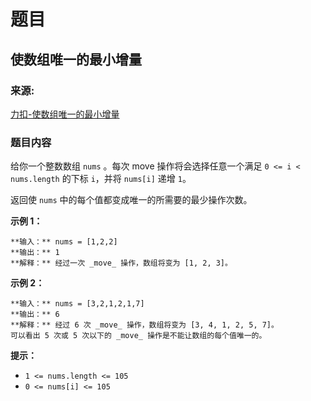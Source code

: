 # 题目

## 使数组唯一的最小增量

### 来源:

[力扣-使数组唯一的最小增量](https://leetcode-cn.com/problems/minimum-increment-to-make-array-unique/)

### 题目内容

给你一个整数数组 `nums` 。每次 move 操作将会选择任意一个满足 `0 <= i < nums.length` 的下标 `i`，并将
`nums[i]` 递增 `1`。

返回使 `nums` 中的每个值都变成唯一的所需要的最少操作次数。



**示例 1：**

    
    
    **输入：** nums = [1,2,2]
    **输出：** 1
    **解释：** 经过一次 _move_ 操作，数组将变为 [1, 2, 3]。
    

**示例 2：**

    
    
    **输入：** nums = [3,2,1,2,1,7]
    **输出：** 6
    **解释：** 经过 6 次 _move_ 操作，数组将变为 [3, 4, 1, 2, 5, 7]。
    可以看出 5 次或 5 次以下的 _move_ 操作是不能让数组的每个值唯一的。



**提示：**

  * `1 <= nums.length <= 105`
  * `0 <= nums[i] <= 105`

